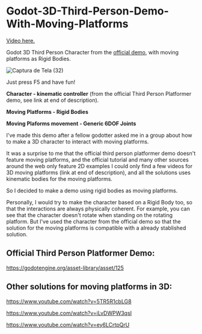 # Godot-3D-Third-Person-Demo-With-Moving-Platforms

[Video here.](https://www.youtube.com/watch?v=bOCSUxKK7bE)

Godot 3D Third Person Character from the [official demo](https://github.com/godotengine/godot-demo-projects/tree/master/3d/platformer), with moving platforms as Rigid Bodies.

![Captura de Tela (32)](https://user-images.githubusercontent.com/22160489/153642892-1ac96723-6ab4-446b-8c40-fd78d6897301.png)

Just press F5 and have fun!

**Character - kinematic controller** (from the official Third Person Platformer demo, see link at end of description).

**Moving Platforms - Rigid Bodies**

**Moving Plaforms movement - Generic 6DOF Joints**

I've made this demo after a fellow godotter asked me in a group about how to make a 3D character to interact with moving platforms.

It was a surprise to me that the official third person platformer demo doesn't feature moving platforms, and the official tutorial and many other sources around the web only feature 2D examples I could only find a few videos for 3D moving platforms (link at end of description), and all the solutions uses kinematic bodies for the moving platforms. 

So I decided to make a demo using rigid bodies as moving platforms.

Personally, I would try to make the character based on a Rigid Body too, so that the interactions are always physically coherent. For example, you can see that the character doesn't rotate when standing on the rotating platform. But I've used the character from the official demo so that the solution for the moving platforms is compatible with a already stablished solution.

## Official Third Person Platformer Demo:

https://godotengine.org/asset-library/asset/125

## Other solutions for moving platforms in 3D:

https://www.youtube.com/watch?v=5TR5R1cbLG8

https://www.youtube.com/watch?v=iLvDWPW3qsI

https://www.youtube.com/watch?v=ey6LCrtpQrU
